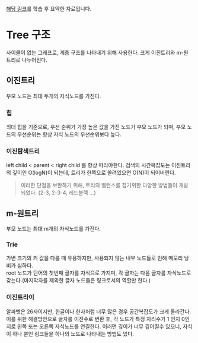 <a href="http://wegra.org/products/search/contents/Tree-based%20Search.pdf">해당 링크</a>를 학습 후 요약한 자료입니다. <br>
# Tree 구조
사이클이 없는 그래프로, 계층 구조를 나타내기 위해 사용한다. 크게 이진트리와 m-원트리로 나누어진다.
## 이진트리
부모 노드는 최대 두개의 자식노드를 가진다.
### 힙
최대 힙을 기준으로, 우선 순위가 가장 높은 값을 가진 노드가 부모 노드가 되며, 부모 노드의 우선순위는 항상 자식 노드의 우선순위보다 높다.
### 이진탐색트리
left child < parent < right child 를 항상 따라야한다. 검색의 시간복잡도는 이진트리의 깊이인 O(logN)이 되는데, 트리가 한쪽으로 쏠려있으면 O(N)이 되어버린다.<br>
> 이러한 단점을 보완하기 위해, 트리의 밸런스를 잡기위한 다양한 방법들이 개발되었다. (2-3, 2-3-4, 레드블랙 ...)

## m-원트리
부모 노드는 최대 m개의 자식노드를 가진다.
### Trie
가변 크기의 키 값을 다룰 때 유용하지만, 사용되지 않는 내부 노드들로 인해 메모리 낭비가 심하다. <br>
root 노드가 단어의 첫번째 글자를 자식으로 가지며, 각 글자는 다음 글자를 자식노드로 갖는다.(마지막자를 제외한 글자 노드들은 링크로서의 역할만 한다.)<br>
### 이진트라이
알파벳은 26자이지만, 한글이나 한자처럼 너무 많은 경우 공간복잡도가 크게 올라간다. 이를 위한 해결방안으로 글자를 이진수로 변환 후, 
각 노드가 특정 자리수가 1 인지 0인지로 왼쪽 또는 오른쪽 자식노드를 연결한다. 이러면 깊이가 너무 깊어질수 있으니, 자식이 하나 뿐인 링크들을 하나의 노드로 나타내는 방법도 있다.
